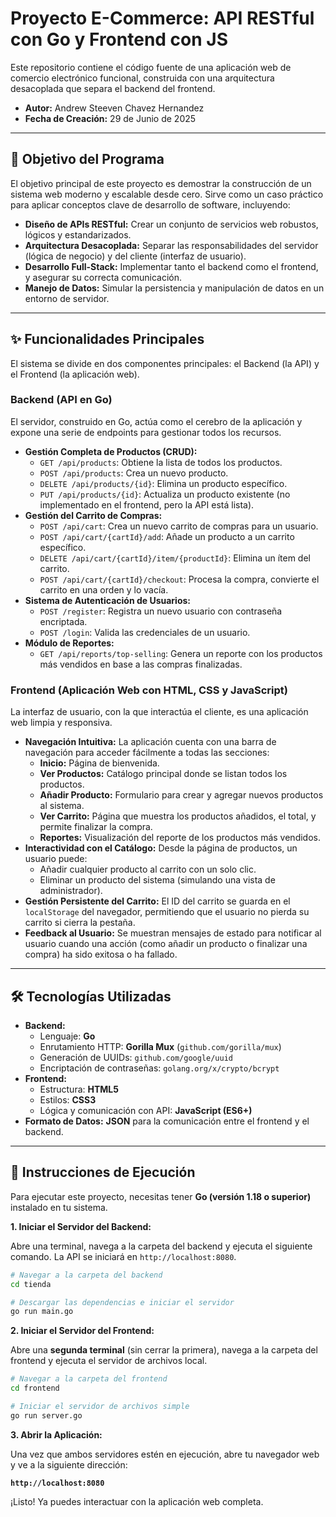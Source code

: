 # Proyecto E-Commerce: API RESTful con Go y Frontend con JS

Este repositorio contiene el código fuente de una aplicación web de comercio electrónico funcional, construida con una arquitectura desacoplada que separa el backend del frontend.

- **Autor:** Andrew Steeven Chavez Hernandez
- **Fecha de Creación:** 29 de Junio de 2025

---

## 🎯 Objetivo del Programa

El objetivo principal de este proyecto es demostrar la construcción de un sistema web moderno y escalable desde cero. Sirve como un caso práctico para aplicar conceptos clave de desarrollo de software, incluyendo:

- **Diseño de APIs RESTful:** Crear un conjunto de servicios web robustos, lógicos y estandarizados.
- **Arquitectura Desacoplada:** Separar las responsabilidades del servidor (lógica de negocio) y del cliente (interfaz de usuario).
- **Desarrollo Full-Stack:** Implementar tanto el backend como el frontend, y asegurar su correcta comunicación.
- **Manejo de Datos:** Simular la persistencia y manipulación de datos en un entorno de servidor.

---

## ✨ Funcionalidades Principales

El sistema se divide en dos componentes principales: el Backend (la API) y el Frontend (la aplicación web).

### **Backend (API en Go)**

El servidor, construido en Go, actúa como el cerebro de la aplicación y expone una serie de endpoints para gestionar todos los recursos.

-   **Gestión Completa de Productos (CRUD):**
    -   `GET /api/products`: Obtiene la lista de todos los productos.
    -   `POST /api/products`: Crea un nuevo producto.
    -   `DELETE /api/products/{id}`: Elimina un producto específico.
    -   `PUT /api/products/{id}`: Actualiza un producto existente (no implementado en el frontend, pero la API está lista).
-   **Gestión del Carrito de Compras:**
    -   `POST /api/cart`: Crea un nuevo carrito de compras para un usuario.
    -   `POST /api/cart/{cartId}/add`: Añade un producto a un carrito específico.
    -   `DELETE /api/cart/{cartId}/item/{productId}`: Elimina un ítem del carrito.
    -   `POST /api/cart/{cartId}/checkout`: Procesa la compra, convierte el carrito en una orden y lo vacía.
-   **Sistema de Autenticación de Usuarios:**
    -   `POST /register`: Registra un nuevo usuario con contraseña encriptada.
    -   `POST /login`: Valida las credenciales de un usuario.
-   **Módulo de Reportes:**
    -   `GET /api/reports/top-selling`: Genera un reporte con los productos más vendidos en base a las compras finalizadas.

### **Frontend (Aplicación Web con HTML, CSS y JavaScript)**

La interfaz de usuario, con la que interactúa el cliente, es una aplicación web limpia y responsiva.

-   **Navegación Intuitiva:** La aplicación cuenta con una barra de navegación para acceder fácilmente a todas las secciones:
    -   **Inicio:** Página de bienvenida.
    -   **Ver Productos:** Catálogo principal donde se listan todos los productos.
    -   **Añadir Producto:** Formulario para crear y agregar nuevos productos al sistema.
    -   **Ver Carrito:** Página que muestra los productos añadidos, el total, y permite finalizar la compra.
    -   **Reportes:** Visualización del reporte de los productos más vendidos.
-   **Interactividad con el Catálogo:** Desde la página de productos, un usuario puede:
    -   Añadir cualquier producto al carrito con un solo clic.
    -   Eliminar un producto del sistema (simulando una vista de administrador).
-   **Gestión Persistente del Carrito:** El ID del carrito se guarda en el `localStorage` del navegador, permitiendo que el usuario no pierda su carrito si cierra la pestaña.
-   **Feedback al Usuario:** Se muestran mensajes de estado para notificar al usuario cuando una acción (como añadir un producto o finalizar una compra) ha sido exitosa o ha fallado.

---

## 🛠️ Tecnologías Utilizadas

-   **Backend:**
    -   Lenguaje: **Go**
    -   Enrutamiento HTTP: **Gorilla Mux** (`github.com/gorilla/mux`)
    -   Generación de UUIDs: `github.com/google/uuid`
    -   Encriptación de contraseñas: `golang.org/x/crypto/bcrypt`
-   **Frontend:**
    -   Estructura: **HTML5**
    -   Estilos: **CSS3**
    -   Lógica y comunicación con API: **JavaScript (ES6+)**
-   **Formato de Datos:** **JSON** para la comunicación entre el frontend y el backend.

---

## 🚀 Instrucciones de Ejecución

Para ejecutar este proyecto, necesitas tener **Go (versión 1.18 o superior)** instalado en tu sistema.

**1. Iniciar el Servidor del Backend:**

Abre una terminal, navega a la carpeta del backend y ejecuta el siguiente comando. La API se iniciará en `http://localhost:8080`.

```bash
# Navegar a la carpeta del backend
cd tienda

# Descargar las dependencias e iniciar el servidor
go run main.go
```

**2. Iniciar el Servidor del Frontend:**

Abre una **segunda terminal** (sin cerrar la primera), navega a la carpeta del frontend y ejecuta el servidor de archivos local.

```bash
# Navegar a la carpeta del frontend
cd frontend

# Iniciar el servidor de archivos simple
go run server.go
```

**3. Abrir la Aplicación:**

Una vez que ambos servidores estén en ejecución, abre tu navegador web y ve a la siguiente dirección:

**`http://localhost:8080`**

¡Listo! Ya puedes interactuar con la aplicación web completa.
